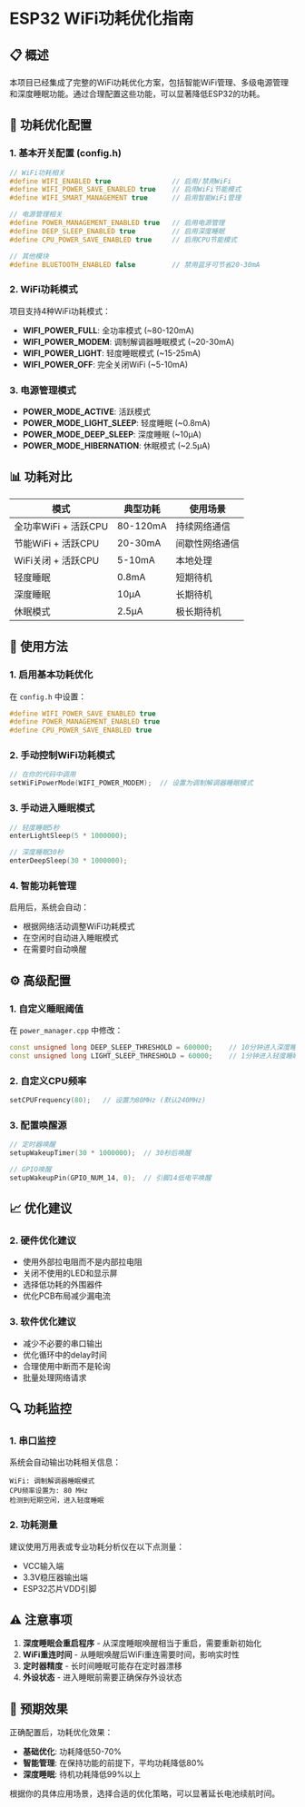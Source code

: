# ESP32 WiFi功耗优化指南

## 📋 概述

本项目已经集成了完整的WiFi功耗优化方案，包括智能WiFi管理、多级电源管理和深度睡眠功能。通过合理配置这些功能，可以显著降低ESP32的功耗。

## 🔧 功耗优化配置

### 1. 基本开关配置 (config.h)

```cpp
// WiFi功耗相关
#define WIFI_ENABLED true               // 启用/禁用WiFi
#define WIFI_POWER_SAVE_ENABLED true    // 启用WiFi节能模式
#define WIFI_SMART_MANAGEMENT true      // 启用智能WiFi管理

// 电源管理相关
#define POWER_MANAGEMENT_ENABLED true   // 启用电源管理
#define DEEP_SLEEP_ENABLED true         // 启用深度睡眠
#define CPU_POWER_SAVE_ENABLED true     // 启用CPU节能模式

// 其他模块
#define BLUETOOTH_ENABLED false         // 禁用蓝牙可节省20-30mA
```

### 2. WiFi功耗模式

项目支持4种WiFi功耗模式：

- **WIFI_POWER_FULL**: 全功率模式 (~80-120mA)
- **WIFI_POWER_MODEM**: 调制解调器睡眠模式 (~20-30mA)
- **WIFI_POWER_LIGHT**: 轻度睡眠模式 (~15-25mA)
- **WIFI_POWER_OFF**: 完全关闭WiFi (~5-10mA)

### 3. 电源管理模式

- **POWER_MODE_ACTIVE**: 活跃模式
- **POWER_MODE_LIGHT_SLEEP**: 轻度睡眠 (~0.8mA)
- **POWER_MODE_DEEP_SLEEP**: 深度睡眠 (~10μA)
- **POWER_MODE_HIBERNATION**: 休眠模式 (~2.5μA)

## 📊 功耗对比

| 模式 | 典型功耗 | 使用场景 |
|------|----------|----------|
| 全功率WiFi + 活跃CPU | 80-120mA | 持续网络通信 |
| 节能WiFi + 活跃CPU | 20-30mA | 间歇性网络通信 |
| WiFi关闭 + 活跃CPU | 5-10mA | 本地处理 |
| 轻度睡眠 | 0.8mA | 短期待机 |
| 深度睡眠 | 10μA | 长期待机 |
| 休眠模式 | 2.5μA | 极长期待机 |

## 🚀 使用方法

### 1. 启用基本功耗优化

在 `config.h` 中设置：
```cpp
#define WIFI_POWER_SAVE_ENABLED true
#define POWER_MANAGEMENT_ENABLED true
#define CPU_POWER_SAVE_ENABLED true
```

### 2. 手动控制WiFi功耗模式

```cpp
// 在你的代码中调用
setWiFiPowerMode(WIFI_POWER_MODEM);  // 设置为调制解调器睡眠模式
```

### 3. 手动进入睡眠模式

```cpp
// 轻度睡眠5秒
enterLightSleep(5 * 1000000);

// 深度睡眠30秒
enterDeepSleep(30 * 1000000);
```

### 4. 智能功耗管理

启用后，系统会自动：
- 根据网络活动调整WiFi功耗模式
- 在空闲时自动进入睡眠模式
- 在需要时自动唤醒

## ⚙️ 高级配置

### 1. 自定义睡眠阈值

在 `power_manager.cpp` 中修改：
```cpp
const unsigned long DEEP_SLEEP_THRESHOLD = 600000;    // 10分钟进入深度睡眠
const unsigned long LIGHT_SLEEP_THRESHOLD = 60000;    // 1分钟进入轻度睡眠
```

### 2. 自定义CPU频率

```cpp
setCPUFrequency(80);   // 设置为80MHz (默认240MHz)
```

### 3. 配置唤醒源

```cpp
// 定时器唤醒
setupWakeupTimer(30 * 1000000);  // 30秒后唤醒

// GPIO唤醒
setupWakeupPin(GPIO_NUM_14, 0);  // 引脚14低电平唤醒
```

## 📈 优化建议

### 2. 硬件优化建议

- 使用外部拉电阻而不是内部拉电阻
- 关闭不使用的LED和显示屏
- 选择低功耗的外围器件
- 优化PCB布局减少漏电流

### 3. 软件优化建议

- 减少不必要的串口输出
- 优化循环中的delay时间
- 合理使用中断而不是轮询
- 批量处理网络请求

## 🔍 功耗监控

### 1. 串口监控

系统会自动输出功耗相关信息：
```
WiFi: 调制解调器睡眠模式
CPU频率设置为: 80 MHz
检测到短期空闲，进入轻度睡眠
```

### 2. 功耗测量

建议使用万用表或专业功耗分析仪在以下点测量：
- VCC输入端
- 3.3V稳压器输出端
- ESP32芯片VDD引脚

## ⚠️ 注意事项

1. **深度睡眠会重启程序** - 从深度睡眠唤醒相当于重启，需要重新初始化
2. **WiFi重连时间** - 从睡眠唤醒后WiFi重连需要时间，影响实时性
3. **定时器精度** - 长时间睡眠可能存在定时器漂移
4. **外设状态** - 进入睡眠前需要正确保存外设状态

## 🎯 预期效果

正确配置后，功耗优化效果：

- **基础优化**: 功耗降低50-70%
- **智能管理**: 在保持功能的前提下，平均功耗降低80%
- **深度睡眠**: 待机功耗降低99%以上

根据你的具体应用场景，选择合适的优化策略，可以显著延长电池续航时间。
